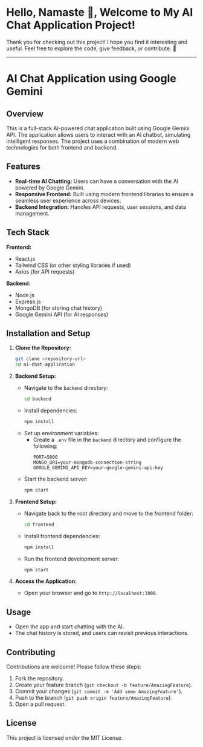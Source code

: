 # Hello, Namaste 🙏, Welcome to My AI Chat Application Project!

Thank you for checking out this project! I hope you find it interesting and useful. Feel free to explore the code, give feedback, or contribute. 🚀

---



# AI Chat Application using Google Gemini

## Overview

This is a full-stack AI-powered chat application built using Google Gemini API. The application allows users to interact with an AI chatbot, simulating intelligent responses. The project uses a combination of modern web technologies for both frontend and backend.

## Features

- **Real-time AI Chatting:** Users can have a conversation with the AI powered by Google Gemini.
- **Responsive Frontend:** Built using modern frontend libraries to ensure a seamless user experience across devices.
- **Backend Integration:** Handles API requests, user sessions, and data management.

## Tech Stack

**Frontend:**
- React.js
- Tailwind CSS (or other styling libraries if used)
- Axios (for API requests)

**Backend:**
- Node.js
- Express.js
- MongoDB (for storing chat history)
- Google Gemini API (for AI responses)

## Installation and Setup

1. **Clone the Repository:**
    ```bash
    git clone <repository-url>
    cd ai-chat-application
    ```

2. **Backend Setup:**
    - Navigate to the `backend` directory:
      ```bash
      cd backend
      ```
    - Install dependencies:
      ```bash
      npm install
      ```
    - Set up environment variables:
      - Create a `.env` file in the `backend` directory and configure the following:
        ```
        PORT=5000
        MONGO_URI=your-mongodb-connection-string
        GOOGLE_GEMINI_API_KEY=your-google-gemini-api-key
        ```
    - Start the backend server:
      ```bash
      npm start
      ```

3. **Frontend Setup:**
    - Navigate back to the root directory and move to the frontend folder:
      ```bash
      cd frontend
      ```
    - Install frontend dependencies:
      ```bash
      npm install
      ```
    - Run the frontend development server:
      ```bash
      npm start
      ```

4. **Access the Application:**
    - Open your browser and go to `http://localhost:3000`.

## Usage

- Open the app and start chatting with the AI.
- The chat history is stored, and users can revisit previous interactions.

## Contributing

Contributions are welcome! Please follow these steps:

1. Fork the repository.
2. Create your feature branch (`git checkout -b feature/AmazingFeature`).
3. Commit your changes (`git commit -m 'Add some AmazingFeature'`).
4. Push to the branch (`git push origin feature/AmazingFeature`).
5. Open a pull request.

## License

This project is licensed under the MIT License.
